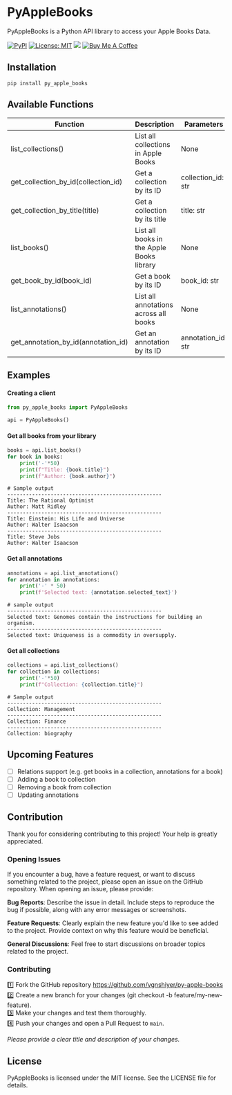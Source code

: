 # PyAppleBooks

PyAppleBooks is a Python API library to access your Apple Books Data.

[![PyPI](https://img.shields.io/pypi/v/py_apple_books.svg)](https://pypi.org/project/py-apple-books/)
[![License: MIT](https://img.shields.io/badge/License-MIT-yellow.svg)](https://opensource.org/licenses/MIT)
[![](https://img.shields.io/badge/Follow-vgnshiyer-0A66C2?logo=linkedin)](https://www.linkedin.com/comm/mynetwork/discovery-see-all?usecase=PEOPLE_FOLLOWS&followMember=vgnshiyer)
[![Buy Me A Coffee](https://img.shields.io/badge/Buy%20Me%20A%20Coffee-Donate-yellow.svg?logo=buymeacoffee)](https://www.buymeacoffee.com/vgnshiyer)

## Installation

`pip install py_apple_books`

## Available Functions

| Function | Description | Parameters | Return Type |
|----------|-------------|------------|-------------|
| list_collections() | List all collections in Apple Books | None | ModelIterable |
| get_collection_by_id(collection_id) | Get a collection by its ID | collection_id: str | Collection |
| get_collection_by_title(title) | Get a collection by its title | title: str | Collection |
| list_books() | List all books in the Apple Books library | None | ModelIterable |
| get_book_by_id(book_id) | Get a book by its ID | book_id: str | Book |
| list_annotations() | List all annotations across all books | None | ModelIterable |
| get_annotation_by_id(annotation_id) | Get an annotation by its ID | annotation_id: str | Annotation |

## Examples

#### Creating a client

```python
from py_apple_books import PyAppleBooks

api = PyAppleBooks()
```

#### Get all books from your library

```python
books = api.list_books()
for book in books:
    print('-'*50)
    print(f"Title: {book.title}")
    print(f"Author: {book.author}")
```

```
# Sample output
--------------------------------------------------
Title: The Rational Optimist
Author: Matt Ridley
--------------------------------------------------
Title: Einstein: His Life and Universe
Author: Walter Isaacson
--------------------------------------------------
Title: Steve Jobs
Author: Walter Isaacson
```

#### Get all annotations

```python
annotations = api.list_annotations()
for annotation in annotations:
    print('-' * 50)
    print(f'Selected text: {annotation.selected_text}')
```

```
# sample output
--------------------------------------------------
Selected text: Genomes contain the instructions for building an organism.
--------------------------------------------------
Selected text: Uniqueness is a commodity in oversupply.
```

#### Get all collections

```python
collections = api.list_collections()
for collection in collections:
    print('-'*50)
    print(f"Collection: {collection.title}")
```

```
# Sample output
--------------------------------------------------
Collection: Management
--------------------------------------------------
Collection: Finance
--------------------------------------------------
Collection: biography
```

## Upcoming Features

- [ ] Relations support (e.g. get books in a collection, annotations for a book)
- [ ] Adding a book to collection
- [ ] Removing a book from collection
- [ ] Updating annotations

## Contribution

Thank you for considering contributing to this project! Your help is greatly appreciated.

### Opening Issues
If you encounter a bug, have a feature request, or want to discuss something related to the project, please open an issue on the GitHub repository. When opening an issue, please provide:

**Bug Reports**: Describe the issue in detail. Include steps to reproduce the bug if possible, along with any error messages or screenshots.

**Feature Requests**: Clearly explain the new feature you'd like to see added to the project. Provide context on why this feature would be beneficial.

**General Discussions**: Feel free to start discussions on broader topics related to the project.

### Contributing

1️⃣ Fork the GitHub repository https://github.com/vgnshiyer/py-apple-books \
2️⃣ Create a new branch for your changes (git checkout -b feature/my-new-feature). \
3️⃣ Make your changes and test them thoroughly. \
4️⃣ Push your changes and open a Pull Request to `main`.

*Please provide a clear title and description of your changes.*

## License

PyAppleBooks is licensed under the MIT license. See the LICENSE file for details.
